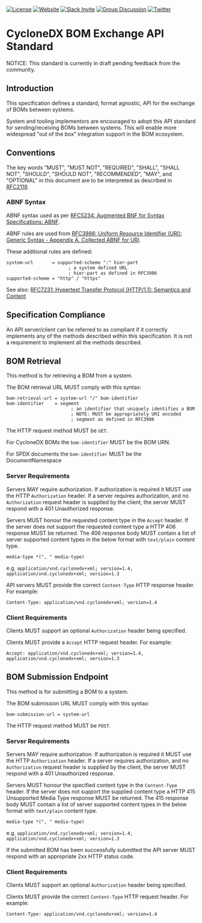 [![License](https://img.shields.io/badge/license-Apache%202.0-brightgreen.svg)](LICENSE)
[![Website](https://img.shields.io/badge/https://-cyclonedx.org-blue.svg)](https://cyclonedx.org/)
[![Slack Invite](https://img.shields.io/badge/Slack-Join-blue?logo=slack&labelColor=393939)](https://cyclonedx.org/slack/invite)
[![Group Discussion](https://img.shields.io/badge/discussion-groups.io-blue.svg)](https://groups.io/g/CycloneDX)
[![Twitter](https://img.shields.io/twitter/url/http/shields.io.svg?style=social&label=Follow)](https://twitter.com/CycloneDX_Spec)

# CycloneDX BOM Exchange API Standard

NOTICE: This standard is currently in draft pending feedback from the community.

## Introduction

This specification defines a standard, format agnostic, API for the exchange of
BOMs between systems.

System and tooling implementors are encouraged to adopt this API standard for
sending/receiving BOMs between systems. This will enable more widespread
"out of the box" integration support in the BOM ecosystem.

## Conventions

The key words "MUST", "MUST NOT", "REQUIRED", "SHALL", "SHALL NOT", "SHOULD",
"SHOULD NOT", "RECOMMENDED", "MAY", and "OPTIONAL" in this document are to be
interpreted as described in [RFC2119](http://www.ietf.org/rfc/rfc2119.txt).

### ABNF Syntax

ABNF syntax used as per
[RFC5234: Augmented BNF for Syntax Specifications: ABNF](https://datatracker.ietf.org/doc/html/rfc5234).

ABNF rules are used from [RFC3986: Uniform Resource Identifier (URI): Generic Syntax - Appendix A. Collected ABNF for URI](https://datatracker.ietf.org/doc/html/rfc3986/#appendix-A).

These additional rules are defined:
```
system-url       = supported-scheme ":" hier-part
                       ; a system defined URL
                       ; hier-part as defined in RFC3986
supported-scheme = "http" / "https"
```

See also: [RFC7231: Hypertext Transfer Protocol (HTTP/1.1): Semantics and Content](https://datatracker.ietf.org/doc/html/rfc7231)

## Specification Compliance

An API server/client can be referred to as compliant if it correctly implements
any of the methods described within this specification. It is not a
requirement to implement all the methods described.

## BOM Retrieval

This method is for retrieving a BOM from a system.

The BOM retrieval URL MUST comply with this syntax:

```
bom-retrieval-url = system-url "/" bom-identifier
bom-identifier    = segment
                        ; an identifier that uniquely identifies a BOM
                        ; NOTE: MUST be appropriately URI encoded
                        ; segment as defined in RFC3986
```

The HTTP request method MUST be `GET`.

For CycloneDX BOMs the `bom-identifier` MUST be the BOM URN.

For SPDX documents the `bom-identifier` MUST be the DocumentNamespace

### Server Requirements

Servers MAY require authorization. If authorization is required it MUST
use the HTTP `Authorization` header. If a server requires authorization, and
no `Authorization` request header is supplied by the client, the server
MUST respond with a 401 Unauthorized response.

Servers MUST honour the requested content type in the `Accept` header. If
the server does not support the requested content type a HTTP 406 response
MUST be returned. The 406 response body MUST contain a list of server supported
content types in the below format with `text/plain` content type.

```
media-type *(", " media-type)
```

e.g. `application/vnd.cyclonedx+xml; version=1.4, application/vnd.cyclonedx+xml; version=1.3`

API servers MUST provide the correct `Content-Type` HTTP response header. For example:

```
Content-Type: application/vnd.cyclonedx+xml; version=1.4
```

### Client Requirements

Clients MUST support an optional `Authorization` header being specified.

Clients MUST provide a `Accept` HTTP request header. For example:

```
Accept: application/vnd.cyclonedx+xml; version=1.4, application/vnd.cyclonedx+xml; version=1.3
```

## BOM Submission Endpoint

This method is for submitting a BOM to a system.

The BOM submission URL MUST comply with this syntax:

```
bom-submission-url = system-url
```

The HTTP request method MUST be `POST`.

### Server Requirements

Servers MAY require authorization. If authorization is required it MUST
use the HTTP `Authorization` header. If a server requires authorization, and
no `Authorization` request header is supplied by the client, the server
MUST respond with a 401 Unauthorized response.

Servers MUST honour the specified content type in the `Content-Type` header. If
the server does not support the supplied content type a HTTP 415 Unsupported
Media Type response MUST be returned. The 415 response body MUST contain a list
of server supported content types in the below format with `text/plain` content type.

```
media-type *(", " media-type)
```

e.g. `application/vnd.cyclonedx+xml; version=1.4, application/vnd.cyclonedx+xml; version=1.3`

If the submitted BOM has been successfully submitted the API server MUST
respond with an appropriate 2xx HTTP status code.

### Client Requirements

Clients MUST support an optional `Authorization` header being specified.

Clients MUST provide the correct `Content-Type` HTTP request header. For example:

```
Content-Type: application/vnd.cyclonedx+xml; version=1.4
```
